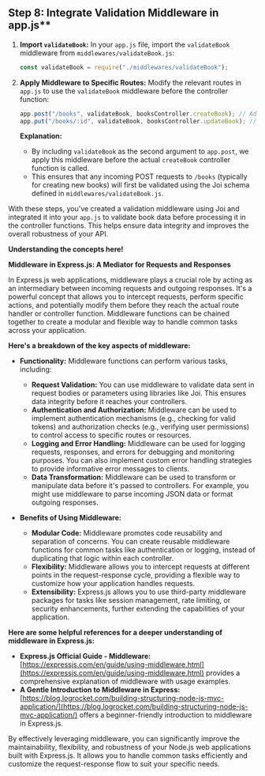 ## Step 8: Integrate Validation Middleware in app.js\*\*

1. **Import `validateBook`:** In your `app.js` file, import the `validateBook` middleware from `middlewares/validateBook.js`:

   ```javascript
   const validateBook = require("./middlewares/validateBook");
   ```

2. **Apply Middleware to Specific Routes:** Modify the relevant routes in `app.js` to use the `validateBook` middleware before the controller function:

   ```javascript
   app.post("/books", validateBook, booksController.createBook); // Add validateBook before createBook
   app.put("/books/:id", validateBook, booksController.updateBook); // Add validateBook before updateBook
   ```

   **Explanation:**

   - By including `validateBook` as the second argument to `app.post`, we apply this middleware before the actual `createBook` controller function is called.
   - This ensures that any incoming POST requests to `/books` (typically for creating new books) will first be validated using the Joi schema defined in `middlewares/validateBook.js`.

With these steps, you've created a validation middleware using Joi and integrated it into your `app.js` to validate book data before processing it in the controller functions. This helps ensure data integrity and improves the overall robustness of your API.

**Understanding the concepts here!**

**Middleware in Express.js: A Mediator for Requests and Responses**

In Express.js web applications, middleware plays a crucial role by acting as an intermediary between incoming requests and outgoing responses. It's a powerful concept that allows you to intercept requests, perform specific actions, and potentially modify them before they reach the actual route handler or controller function. Middleware functions can be chained together to create a modular and flexible way to handle common tasks across your application.

**Here's a breakdown of the key aspects of middleware:**

- **Functionality:** Middleware functions can perform various tasks, including:

  - **Request Validation:** You can use middleware to validate data sent in request bodies or parameters using libraries like Joi. This ensures data integrity before it reaches your controllers.
  - **Authentication and Authorization:** Middleware can be used to implement authentication mechanisms (e.g., checking for valid tokens) and authorization checks (e.g., verifying user permissions) to control access to specific routes or resources.
  - **Logging and Error Handling:** Middleware can be used for logging requests, responses, and errors for debugging and monitoring purposes. You can also implement custom error handling strategies to provide informative error messages to clients.
  - **Data Transformation:** Middleware can be used to transform or manipulate data before it's passed to controllers. For example, you might use middleware to parse incoming JSON data or format outgoing responses.

- **Benefits of Using Middleware:**
  - **Modular Code:** Middleware promotes code reusability and separation of concerns. You can create reusable middleware functions for common tasks like authentication or logging, instead of duplicating that logic within each controller.
  - **Flexibility:** Middleware allows you to intercept requests at different points in the request-response cycle, providing a flexible way to customize how your application handles requests.
  - **Extensibility:** Express.js allows you to use third-party middleware packages for tasks like session management, rate limiting, or security enhancements, further extending the capabilities of your application.

**Here are some helpful references for a deeper understanding of middleware in Express.js:**

- **Express.js Official Guide - Middleware:** [https://expressjs.com/en/guide/using-middleware.html](https://expressjs.com/en/guide/using-middleware.html) provides a comprehensive explanation of middleware with usage examples.
- **A Gentle Introduction to Middleware in Express:** [https://blog.logrocket.com/building-structuring-node-js-mvc-application/](https://blog.logrocket.com/building-structuring-node-js-mvc-application/) offers a beginner-friendly introduction to middleware in Express.js.

By effectively leveraging middleware, you can significantly improve the maintainability, flexibility, and robustness of your Node.js web applications built with Express.js. It allows you to handle common tasks efficiently and customize the request-response flow to suit your specific needs.
